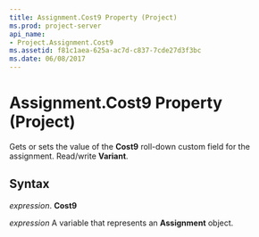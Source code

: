 ```yaml
---
title: Assignment.Cost9 Property (Project)
ms.prod: project-server
api_name:
- Project.Assignment.Cost9
ms.assetid: f81c1aea-625a-ac7d-c837-7cde27d3f3bc
ms.date: 06/08/2017
---
```



# Assignment.Cost9 Property (Project)

Gets or sets the value of the  **Cost9** roll-down custom field for the assignment. Read/write **Variant**.


## Syntax

 _expression_. **Cost9**

 _expression_ A variable that represents an **Assignment** object.


